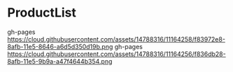 # ProductList
gh-pages https://cloud.githubusercontent.com/assets/14788316/11164258/f83972e8-8afb-11e5-8646-a6d5d350d19b.png
gh-pages https://cloud.githubusercontent.com/assets/14788316/11164256/f836db28-8afb-11e5-9b9a-a47f4644b354.png
